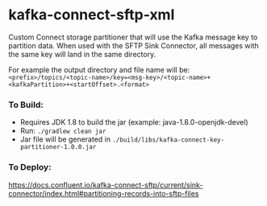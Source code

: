 # kafka-connect-sftp-xml
Custom Connect storage partitioner that will use the Kafka message key to partition data.  When used with the SFTP Sink Connector, all messages with the same key will land in the same directory.

For example the output directory and file name will be: `<prefix>/topics/<topic-name>/key=<msg-key>/<topic-name>+<kafkaPartition>+<startOffset>.<format>`

### To Build:

- Requires JDK 1.8 to build the jar (example: java-1.8.0-openjdk-devel)
- Run: `./gradlew clean jar`
- Jar file will be generated in `./build/libs/kafka-connect-key-partitioner-1.0.0.jar`

### To Deploy:
https://docs.confluent.io/kafka-connect-sftp/current/sink-connector/index.html#partitioning-records-into-sftp-files